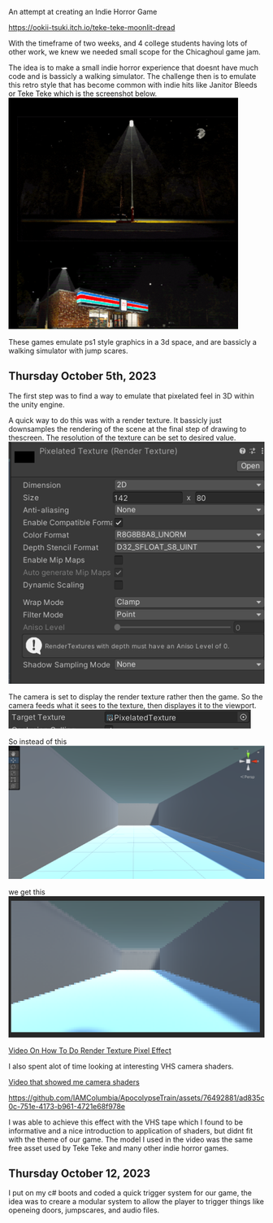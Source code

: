 An attempt at creating an Indie Horror Game

https://ookii-tsuki.itch.io/teke-teke-moonlit-dread

With the timeframe of two weeks, and 4 college students having lots of other work, we knew we needed small scope for the Chicaghoul game jam. 

The idea is to make a small indie horror experience that doesnt have much code and is bassicly a walking simulator. The challenge then is to emulate this retro style that has become common with indie hits like Janitor Bleeds or Teke Teke which is the screenshot below.
![Alt text](<Screenshot 2023-10-15 194927-1.png>)

These games emulate ps1 style graphics in a 3d space, and are bassicly a walking simulator with jump scares.

## Thursday October 5th, 2023

The first step was to find a way to emulate that pixelated feel in 3D within the unity engine. 

A quick way to do this was with a render texture. It bassicly just downsamples the rendering of the scene at the final step of drawing to thescreen. 
The resolution of the texture can be set to desired value.
![Alt text](<Screenshot 2023-10-15 195442-1.png>)

The camera is set to display the render texture rather then the game. So the camera feeds what it sees to the texture, then displayes it to the viewport.
![Alt text](<Screenshot 2023-10-15 195432-1.png>)

So instead of this
![Alt text](<Screenshot 2023-10-15 195401-1.png>)

we get this
![Alt text](<Screenshot 2023-10-15 195341-1.png>)


[Video On How To Do Render Texture Pixel Effect](https://www.youtube.com/watch?v=Sru8XDwxC3I)

I also spent alot of time looking at interesting VHS camera shaders.

[Video that showed me camera shaders](https://www.youtube.com/watch?v=YYNMGq50d5g)

https://github.com/IAMColumbia/ApocolypseTrain/assets/76492881/ad835c0c-751e-4173-b961-4721e68f978e

I was able to achieve this effect with the VHS tape which I found to be informative and a nice introduction to application of shaders, but didnt fit with the theme of our game.
The model I used in the video was the same free asset used by Teke Teke and many other indie horror games.

## Thursday October 12, 2023

I put on my c# boots and coded a quick trigger system for our game, the idea was to creare a modular system to allow the player to trigger things like openeing doors, jumpscares, and audio files.

